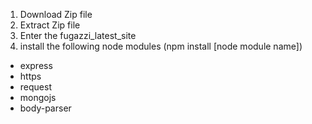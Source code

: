 1. Download Zip file
2. Extract Zip file
3. Enter the fugazzi_latest_site
4. install the following node modules (npm install [node module name])
  - express
  - https
  - request
  - mongojs
  - body-parser
